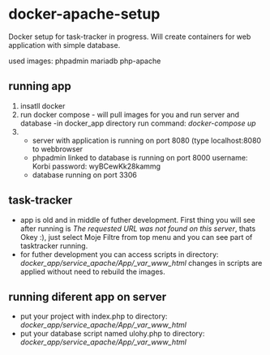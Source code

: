 # docker-apache-setup
Docker setup for task-tracker in progress. Will create containers for web application with simple database.

used images:
  phpadmin
  mariadb
  php-apache

## running app
1. insatll docker
2. run docker compose - will pull images for you and run server and database
    -in docker_app directory run command: *docker-compose up* 
3. - server with application is running on port 8080 (type localhost:8080 to webbrowser  
   - phpadmin linked to database is running on port 8000
      username: Korbi
      password: wyBCewKk28kammg
   - database running on port 3306

## task-tracker
  - app is old and in middle of futher development. First thing you will see after running is *The requested URL was not found on this server*, thats Okey :), just select Moje Filtre from top menu and you can see part of tasktracker running.
  - for futher development you can access scripts in directory: *docker_app/service_apache/App/_var_www_html*
    changes in scripts are applied without need to rebuild the images.  
## running diferent app on server
  - put your project with index.php to directory: *docker_app/service_apache/App/_var_www_html*
  - put your database script named ulohy.php to directory: *docker_app/service_apache/App/_var_www_html*

